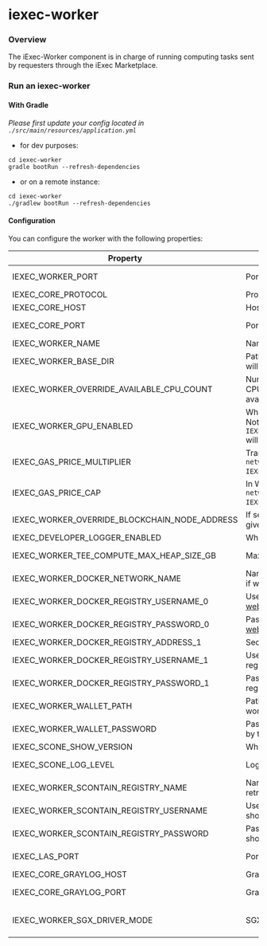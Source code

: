 # iexec-worker

### Overview

The iExec-Worker component is in charge of running computing tasks sent by requesters through the iExec Marketplace.


### Run an iexec-worker


#### With Gradle

*Please first update your config located in `./src/main/resources/application.yml`*

* for dev purposes:

```
cd iexec-worker
gradle bootRun --refresh-dependencies
```
* or on a remote instance:
```
cd iexec-worker
./gradlew bootRun --refresh-dependencies
```

#### Configuration

You can configure the worker with the following properties:

| Property                                      | Description                                                                                                                      | Values           | Default value                                             |
|-----------------------------------------------|----------------------------------------------------------------------------------------------------------------------------------|------------------|-----------------------------------------------------------|
| IEXEC_WORKER_PORT                             | Port the worker's server will use.                                                                                               | Positive integer | 13100                                                     |
| IEXEC_CORE_PROTOCOL                           | Protocol to connect to the Scheduler.                                                                                            | String           | http                                                      |
| IEXEC_CORE_HOST                               | Host to connect to the Scheduler.                                                                                                | String           | localhost                                                 |
| IEXEC_CORE_PORT                               | Port used by the Scheduler.                                                                                                      | Positive integer | 13000                                                     |
| IEXEC_WORKER_NAME                             | Name the worker should be known by.                                                                                              | String           | worker                                                    |
| IEXEC_WORKER_BASE_DIR                         | Path to the folder within which the worker will read and write tasks' inputs and outputs.                                        | String           | /tmp/iexec-worker                                         |
| IEXEC_WORKER_OVERRIDE_AVAILABLE_CPU_COUNT     | Number of CPUs to use. If not set, n-1 CPUs will be used, where n is the number of available processors.                         | Positive integer |                                                           |
| IEXEC_WORKER_GPU_ENABLED                      | Whether to use the GPU instead of the CPU. Note that if it is true, `IEXEC_WORKER_OVERRIDE_AVAILABLE_CPU_COUNT` will be ignored. | Boolean          | false                                                     |
| IEXEC_GAS_PRICE_MULTIPLIER                    | Transactions will be sent with `networkGasPrice * IEXEC_GAS_PRICE_MULTIPLIER`.                                                   | Float            | 1.3                                                       |
| IEXEC_GAS_PRICE_CAP                           | In Wei, will be used for transactions if `networkGasPrice * IEXEC_GAS_PRICE_MULTIPLIER > gasPriceCap`.                           | Integer          | 22000000000                                               |
| IEXEC_WORKER_OVERRIDE_BLOCKCHAIN_NODE_ADDRESS | If set, will be used instead of the address given by the blockchain adapter.                                                     | String           |                                                           |
| IEXEC_DEVELOPER_LOGGER_ENABLED                | Whether to print apps' logs.                                                                                                     | Boolean          | false                                                     |
| IEXEC_WORKER_TEE_COMPUTE_MAX_HEAP_SIZE_GB     | Max heap size for TEE apps.                                                                                                      | Positive integer | 8                                                         |
| IEXEC_WORKER_DOCKER_NETWORK_NAME              | Name of the network the LAS is in. Useless if worker runs only standard tasks.                                                   | String           | iexec-worker-net                                          |
| IEXEC_WORKER_DOCKER_REGISTRY_USERNAME_0       | Username to pull apps from [docker official website](https://hub.docker.com/)                                                    | String           |                                                           |
| IEXEC_WORKER_DOCKER_REGISTRY_PASSWORD_0       | Password to  pull apps from [docker official website](https://hub.docker.com/)                                                   | String           |                                                           |
| IEXEC_WORKER_DOCKER_REGISTRY_ADDRESS_1        | Secondary registry address.                                                                                                      | String           |                                                           |
| IEXEC_WORKER_DOCKER_REGISTRY_USERNAME_1       | Username to pull apps from secondary registry.                                                                                   | String           |                                                           |
| IEXEC_WORKER_DOCKER_REGISTRY_PASSWORD_1       | Password to pull apps from secondary registry.                                                                                   | String           |                                                           |
| IEXEC_WORKER_WALLET_PATH                      | Path to the wallet that should be used by the worker.                                                                            | String           | ./src/main/resources/wallet/encrypted-wallet_worker1.json |
| IEXEC_WORKER_WALLET_PASSWORD                  | Password of the wallet that should be used by the worker.                                                                        | String           | whatever                                                  |
| IEXEC_SCONE_SHOW_VERSION                      | Whether to display version of Scone.                                                                                             | Boolean          | true                                                      |
| IEXEC_SCONE_LOG_LEVEL                         | Log level Scone should use.                                                                                                      | [0,7] or String  | debug                                                     |
| IEXEC_WORKER_SCONTAIN_REGISTRY_NAME           | Name of the registry the LAS should be retrieved from.                                                                           | String           | registry.scontain.com:5050                                |
| IEXEC_WORKER_SCONTAIN_REGISTRY_USERNAME       | Username to connect to the registry the LAS should be retrieved from.                                                            | String           |                                                           |
| IEXEC_WORKER_SCONTAIN_REGISTRY_PASSWORD       | Password to connect to the registry the LAS should be retrieved from.                                                            | String           |                                                           |
| IEXEC_LAS_PORT                                | Port the LAS should be started on.                                                                                               | Positive integer | 18766                                                     |
| IEXEC_CORE_GRAYLOG_HOST                       | Graylog host.                                                                                                                    | String           | localhost                                                 |
| IEXEC_CORE_GRAYLOG_PORT                       | Graylog port.                                                                                                                    | Positive integer | 12201                                                     |
| IEXEC_WORKER_SGX_DRIVER_MODE                  | SGX driver that should be used                                                                                                   | { NONE, LEGACY } | NONE                                                      |
